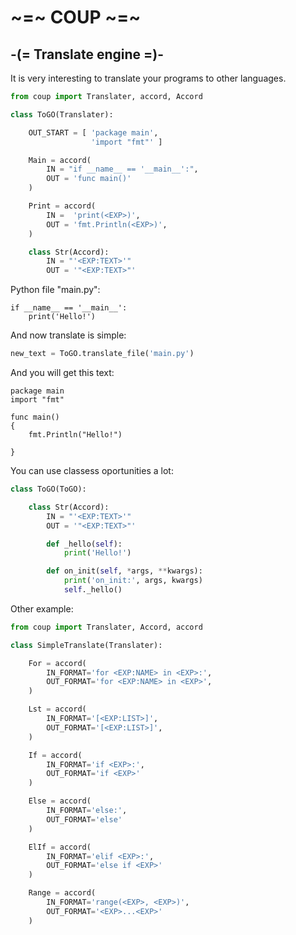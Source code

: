 # ~=~ COUP ~=~
## -(= Translate engine =)-

It is very interesting to translate your programs to other languages.

```python
from coup import Translater, accord, Accord

class ToGO(Translater):

    OUT_START = [ 'package main',
                  'import "fmt"' ]

    Main = accord(
        IN = "if __name__ == '__main__':",
        OUT = 'func main()'
    )

    Print = accord(
        IN =  'print(<EXP>)',
        OUT = 'fmt.Println(<EXP>)',
    )

    class Str(Accord):
        IN = "'<EXP:TEXT>'"
        OUT = '"<EXP:TEXT>"'

```

Python file "main.py":
```
if __name__ == '__main__':
    print('Hello!')
```

And now translate is simple:

```python
new_text = ToGO.translate_file('main.py')
```

And you will get this text:
```
package main
import "fmt"

func main()
{
    fmt.Println("Hello!")

}
```

You can use classess oportunities a lot:

```python
class ToGO(ToGO):

    class Str(Accord):
        IN = "'<EXP:TEXT>'"
        OUT = '"<EXP:TEXT>"'

        def _hello(self):
            print('Hello!')

        def on_init(self, *args, **kwargs):
            print('on_init:', args, kwargs)
            self._hello()
```

Other example:
```python
from coup import Translater, Accord, accord

class SimpleTranslate(Translater):

    For = accord(
        IN_FORMAT='for <EXP:NAME> in <EXP>:',
        OUT_FORMAT='for <EXP:NAME> in <EXP>',
    )

    Lst = accord(
        IN_FORMAT='[<EXP:LIST>]',
        OUT_FORMAT='[<EXP:LIST>]',
    )

    If = accord(
        IN_FORMAT='if <EXP>:',
        OUT_FORMAT='if <EXP>'
    )

    Else = accord(
        IN_FORMAT='else:',
        OUT_FORMAT='else'
    )

    ElIf = accord(
        IN_FORMAT='elif <EXP>:',
        OUT_FORMAT='else if <EXP>'
    )

    Range = accord(
        IN_FORMAT='range(<EXP>, <EXP>)',
        OUT_FORMAT='<EXP>...<EXP>'
    )
```

